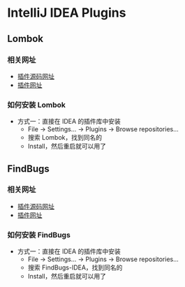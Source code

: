 <!--
* Licensed under MIT (https://github.com/jinyahuan/effective-notebook/blob/master/LICENSE)
* @author JinYahuan
* @since 1.0.0
-->

# IntelliJ IDEA Plugins

## Lombok
### 相关网址
* [插件源码网址](https://github.com/mplushnikov/lombok-intellij-plugin)
* [插件网址](http://plugins.jetbrains.com/plugin/6317-lombok)
### 如何安装 Lombok
* 方式一：直接在 IDEA 的插件库中安装
  * File -> Settings... -> Plugins -> Browse repositories...
  * 搜索 Lombok，找到同名的
  * Install，然后重启就可以用了

## FindBugs
### 相关网址
* [插件源码网址](https://github.com/andrepdo/findbugs-idea)
* [插件网址](http://plugins.jetbrains.com/plugin/3847-findbugs-idea)
### 如何安装 FindBugs
* 方式一：直接在 IDEA 的插件库中安装
  * File -> Settings... -> Plugins -> Browse repositories...
  * 搜索 FindBugs-IDEA，找到同名的
  * Install，然后重启就可以用了